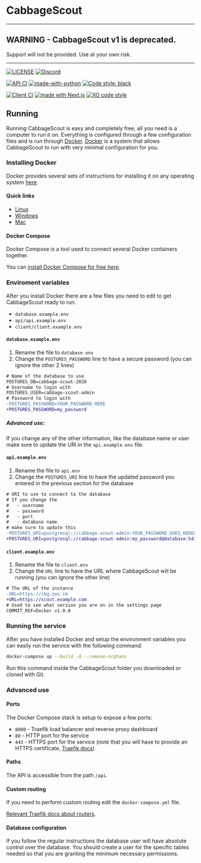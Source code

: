 # CabbageScout

---

## WARNING - CabbageScout v1 is deprecated.

Support will not be provided. Use at your own risk.

---

[![LICENSE](https://img.shields.io/github/license/CabbageAlliance/CabbageScout?&style=flat)](https://github.com/CabbageAlliance/CabbageScout/blob/master/LICENSE)
[![Discord](https://img.shields.io/discord/676130006124068878?color=%237289DA&logo=discord)](https://discord.gg/dcrVQmQ)

[![API CI](https://github.com/CabbageAlliance/CabbageScout/workflows/API%20CI/badge.svg)](https://github.com/CabbageAlliance/CabbageScout/actions?query=workflow%3A%API+CI%22)
[![made-with-python](https://img.shields.io/badge/made%20with-Python-1f425f.svg?logo=python)](https://www.python.org/)
[![Code style: black](https://img.shields.io/badge/code%20style-black-000000.svg)](https://github.com/psf/black)

[![Client CI](https://github.com/CabbageAlliance/CabbageScout/workflows/Client%20CI/badge.svg)](https://github.com/CabbageAlliance/CabbageScout/actions?query=workflow%3A%22Client+CI%22)
[![made with Next.js](https://img.shields.io/badge/made%20with-Next.js-000?logo=Next.js)](https://nextjs.org/)
[![XO code style](https://img.shields.io/badge/code_style-XO-5ed9c7.svg)](https://github.com/xojs/xo)

## Running

Running CabbageScout is easy and completely free, all you need is a computer to run it on.
Everything is configured through a few configuration files and is run through [Docker](https://www.docker.com/).
[Docker](https://www.docker.com/) is a system that allows CabbageScout to run with very minimal configuration for you.

### Installing Docker

Docker provides several sets of instructions for installing it on any operating system [here](https://docs.docker.com/get-docker/).

#### Quick links

- [Linux](https://docs.docker.com/install/linux/docker-ce/ubuntu/)
- [Windows](https://docs.docker.com/docker-for-windows/install/)
- [Mac](https://docs.docker.com/docker-for-mac/install/)

#### Docker Compose

Docker Compose is a tool used to connect several Docker containers together.

You can [install Docker Compose for free here](https://docs.docker.com/compose/install/).

### Enviroment variables

After you install Docker there are a few files you need to edit to get CabbageScout ready to run.

- `database.example.env`
- `api/api.example.env`
- `client/client.example.env`

#### `database.example.env`

1. Rename the file to `database.env`
2. Change the `POSTGRES_PASSWORD` line to have a secure password (you can ignore the other 2 lines)

```diff
# Name of the database to use
POSTGRES_DB=cabbage-scout-2020
# Username to login with
POSTGRES_USER=cabbage-scout-admin
# Password to login with
-POSTGRES_PASSWORD=YOUR_PASSWORD_HERE
+POSTGRES_PASSWORD=my_password
```

##### Advanced use:

If you change any of the other information, like the database name or user make sure to update the URI in the `api.example.env` file.

#### `api.example.env`

1. Rename the file to `api.env`
2. Change the `POSTGRES_URI` line to have the updated password you entered in the previous section for the database

```diff
# URI to use to connect to the database
# If you change the
#   - username
#   - password
#   - port
#   - database name
# make sure to update this
-POSTGRES_URI=postgresql://cabbage-scout-admin:YOUR_PASSWORD_GOES_HERE@database:5432/cabbage-scout-2020
+POSTGRES_URI=postgresql://cabbage-scout-admin:my_password@database:5432/cabbage-scout-2020
```

#### `client.example.env`

1. Rename the file to `client.env`
2. Change the `URL` line to have the URL where CabbageScout will be running (you can ignore the other line)

```diff
# The URL of the instance
-URL=https://cbg.zws.im
+URL=https://scout.example.com
# Used to see what version you are on in the settings page
COMMIT_REF=Docker v1.0.0
```

### Running the service

After you have installed Docker and setup the environment variables you can easily run the service with the following command:

```sh
docker-compose up --build -d --remove-orphans
```

Run this command inside the CabbageScout folder you downloaded or cloned with Git.

### Advanced use

#### Ports

The Docker Compose stack is setup to expose a few ports:

- `8080` - Traefik load balancer and reverse proxy dashboard
- `80` - HTTP port for the service
- `443` - HTTPS port for the service (note that you will have to provide an HTTPS certificate, [Traefik docs](https://docs.traefik.io/https/overview/))

#### Paths

The API is accessible from the path `/api`.

#### Custom routing

If you need to perform custom routing edit the `docker-compose.yml` file.

[Relevant Traefik docs about routers](https://docs.traefik.io/routing/routers/).

#### Database configuration

If you follow the regular instructions the database user will have absolute control over the database.
You should create a user for the specific tables needed so that you are granting the minimum necessary permissions.
